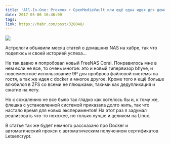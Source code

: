 ```yaml
---
title: 'All-In-One: Proxmox + OpenMediaVault или ещё одна идея для домашнего NAS'
date: 2017-05-06 16:46:00
tags:
link: https://habr.com/post/328048/
---
```


![](https://habrastorage.org/web/f0a/592/3de/f0a5923dec20422e952394a6d0473355.png)

Астрологи объявили месяц статей о домашних NAS на хабре, так что поделюсь и своей историей успеха...

Не так давно я попробовал новый FreeNAS Coral. Понравилось мне в нем если не все, то очень многое: это и новый гипервизор bhyve, и повсеместное использование 9P для проброса файловой системы на гостя, а так же идея с docker и многое другое.
Кроме того я ещё больше влюбился в ZFS со всеми её плюшками, такими как дедупликация и сжатие на лету.

Но к сожалению не все было так гладко как хотелось бы и, к тому же, флешка с установленной системой приказала долго жить, так что настало время для новых экспериментов!
На этот раз я задумал реализовать что-то похожее, но только лучше и целиком на Linux. 

В статье так же будет немного рассказано про Docker и автоматический прокси с автоматическим получением сертификатов Letsencrypt.

<!--more-->
